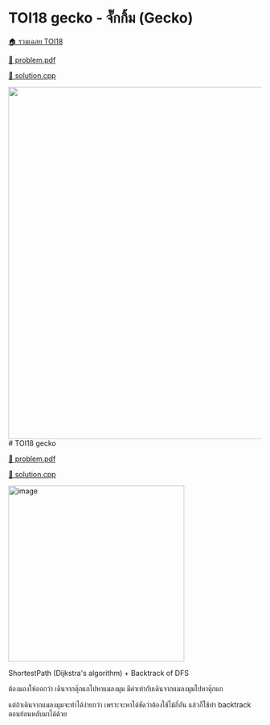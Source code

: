 <!-- @codegen_problem begin -->
# TOI18 gecko - จั๊กกิ้ม (Gecko)

[🏠 รวมเฉลย TOI18](../)

[💎 problem.pdf](./toi18_gecko.pdf)

[🎉 solution.cpp](./toi18_gecko.cpp)

<img width="700" src="https://github.com/krist7599555/toi/assets/19445033/cee65a0e-a8c1-4cfd-b4aa-e677ef607043" />
<!-- @codegen_problem end -->
# TOI18 gecko

[💎 problem.pdf](./toi18_gecko.pdf)

[🎉 solution.cpp](./toi18_gecko.cpp)

<img width="350" alt="image" src="https://github.com/krist7599555/toi/assets/19445033/38b4d87c-0304-4d26-90a0-9ddb8706e481">

ShortestPath (Dijkstra's algorithm) + Backtrack of DFS

ต้องมองให้ออกว่า เดินจากตุ๊กแกไปหาแมลงมุม มีค่าเท่ากับเดินจากแมลงมุมไปหาตุ๊กแก

แต่ถ้าเดินจากแมลงมุมจะทำได้ง่ายกว่า เพราะจะหาได้ชัดว่าต้องใช้ไม้กี่อัน แล้วก็ใช้ทำ backtrack ตอนย้อนหลับมาได้ด้วย
